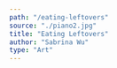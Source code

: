 ```yaml
---
path: "/eating-leftovers"
source: "./piano2.jpg"
title: "Eating Leftovers"
author: "Sabrina Wu"
type: "Art"
---
```

